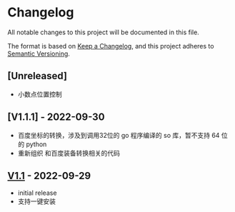 # Changelog

All notable changes to this project will be documented in this file.

The format is based on [Keep a Changelog],
and this project adheres to [Semantic Versioning].

## [Unreleased]

- 小数点位置控制

## [V1.1.1] - 2022-09-30

- 百度坐标的转换，涉及到调用32位的 go 程序编译的 so 库，暂不支持 64 位的 python
- 重新组织 和百度装备转换相关的代码

## [V1.1] - 2022-09-29

- initial release
- 支持一键安装

<!-- Links -->
[keep a changelog]: https://keepachangelog.com/en/1.0.0/
[semantic versioning]: https://semver.org/spec/v2.0.0.html

<!-- Versions -->
[V1.1]: https://git.pcl.ac.cn/huangwk/CoordTransform/releases/tag/v1.1
